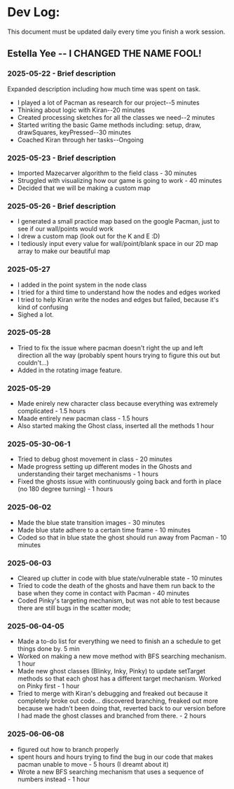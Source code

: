 # Dev Log:

This document must be updated daily every time you finish a work session.

## Estella Yee -- I CHANGED THE NAME FOOL!

### 2025-05-22 - Brief description
Expanded description including how much time was spent on task.

- I played a lot of Pacman as research for our project--5 minutes 
- Thinking about logic with Kiran--20 minutes 
- Created processing sketches for all the classes we need--2 minutes 
- Started writing the basic Game methods including: setup, draw, drawSquares, keyPressed--30 minutes 
- Coached Kiran through her tasks--Ongoing

### 2025-05-23 - Brief description
- Imported Mazecarver algorithm to the field class - 30 minutes 
- Struggled with visualizing how our game is going to work - 40 minutes
- Decided that we will be making a custom map 

### 2025-05-26 - Brief description
- I generated a small practice map based on the google Pacman, just to see if our wall/points would work 
- I drew a custom map (look out for the K and E :D)
- I tediously input every value for wall/point/blank space in our 2D map array to make our beautiful map

### 2025-05-27 
- I added in the point system in the node class 
- I tried for a third time to understand how the nodes and edges worked 
- I tried to help Kiran write the nodes and edges but failed, because it's kind of confusing 
- Sighed a lot. 

### 2025-05-28 
- Tried to fix the issue where pacman doesn't right the up and left direction all the way (probably spent hours trying to figure this out but couldn't...)
- Added in the rotating image feature. 

### 2025-05-29 
- Made enirely new character class because everything was extremely complicated - 1.5 hours 
- Maade entirely new pacman class - 1.5 hours 
- Also started making the Ghost class, inserted all the methods 1 hour 

### 2025-05-30-06-1
- Tried to debug ghost movement in class - 20 minutes 
- Made progress setting up different modes in the Ghosts and understanding their target mechanisms - 1 hours 
- Fixed the ghosts issue with continuously going back and forth in place (no 180 degree turning) - 1 hours 

### 2025-06-02 
- Made the blue state transition images - 30 minutes
- Made blue state adhere to a certain time frame - 10 minutes 
- Coded so that in blue state the ghost should run away from Pacman - 10 minutes

### 2025-06-03 
- Cleared up clutter in code with blue state/vulnerable state - 10 minutes
- Tried to code the death of the ghosts and have them run back to the base when they come in contact with Pacman - 40 minutes 
- Coded Pinky's targeting mechanism, but was not able to test because there are still bugs in the scatter mode; 

### 2025-06-04-05
- Made a to-do list for everything we need to finish an a schedule to get things done by. 5 min
- Worked on making a new move method with BFS searching mechanism. 1 hour 
- Made new ghost classes (Blinky, Inky, Pinky) to update setTarget methods so that each ghost has a different target mechanism. Worked on Pinky first - 1 hour 
- Tried to merge with Kiran's debugging and freaked out because it completely broke out code... discovered branching, freaked out more because we hadn't been doing that, reverted back to our version before I had made the ghost classes and branched from there. - 2 hours

### 2025-06-06-08
- figured out how to branch properly 
- spent hours and hours trying to find the bug in our code that makes pacman unable to move - 5 hours (I dreamt about it)
- Wrote a new BFS searching mechanism that uses a sequence of numbers instead - 1 hour 

